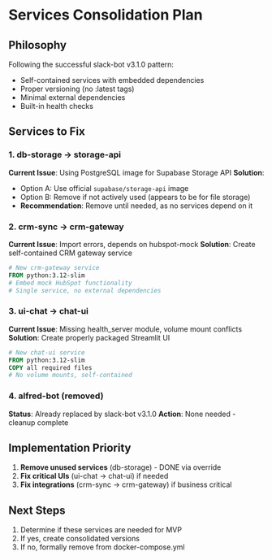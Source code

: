 # Services Consolidation Plan

## Philosophy
Following the successful slack-bot v3.1.0 pattern:
- Self-contained services with embedded dependencies
- Proper versioning (no :latest tags)
- Minimal external dependencies
- Built-in health checks

## Services to Fix

### 1. db-storage → storage-api
**Current Issue**: Using PostgreSQL image for Supabase Storage API
**Solution**: 
- Option A: Use official `supabase/storage-api` image
- Option B: Remove if not actively used (appears to be for file storage)
- **Recommendation**: Remove until needed, as no services depend on it

### 2. crm-sync → crm-gateway
**Current Issue**: Import errors, depends on hubspot-mock
**Solution**: Create self-contained CRM gateway service
```dockerfile
# New crm-gateway service
FROM python:3.12-slim
# Embed mock HubSpot functionality
# Single service, no external dependencies
```

### 3. ui-chat → chat-ui
**Current Issue**: Missing health_server module, volume mount conflicts
**Solution**: Create properly packaged Streamlit UI
```dockerfile
# New chat-ui service
FROM python:3.12-slim
COPY all required files
# No volume mounts, self-contained
```

### 4. alfred-bot (removed)
**Status**: Already replaced by slack-bot v3.1.0
**Action**: None needed - cleanup complete

## Implementation Priority
1. **Remove unused services** (db-storage) - DONE via override
2. **Fix critical UIs** (ui-chat → chat-ui) if needed
3. **Fix integrations** (crm-sync → crm-gateway) if business critical

## Next Steps
1. Determine if these services are needed for MVP
2. If yes, create consolidated versions
3. If no, formally remove from docker-compose.yml